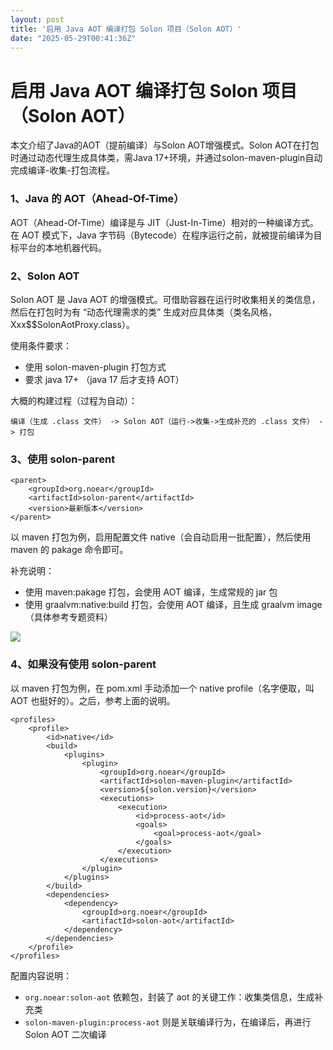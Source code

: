 ```yaml
---
layout: post
title: '启用 Java AOT 编译打包 Solon 项目（Solon AOT）'
date: "2025-05-29T00:41:36Z"
---
```

启用 Java AOT 编译打包 Solon 项目（Solon AOT）
====================================

本文介绍了Java的AOT（提前编译）与Solon AOT增强模式。Solon AOT在打包时通过动态代理生成具体类，需Java 17+环境，并通过solon-maven-plugin自动完成编译-收集-打包流程。

### 1、Java 的 AOT（Ahead-Of-Time）

AOT（Ahead-Of-Time）编译是与 JIT（Just-In-Time）相对的一种编译方式。  
在 AOT 模式下，Java 字节码（Bytecode）在程序运行之前，就被提前编译为目标平台的本地机器代码。

### 2、Solon AOT

Solon AOT 是 Java AOT 的增强模式。可借助容器在运行时收集相关的类信息，然后在打包时为有 “动态代理需求的类” 生成对应具体类（类名风格，Xxx$$SolonAotProxy.class）。

使用条件要求：

*   使用 solon-maven-plugin 打包方式
*   要求 java 17+ （java 17 后才支持 AOT）

大概的构建过程（过程为自动）：

    编译（生成 .class 文件） -> Solon AOT（运行->收集->生成补充的 .class 文件） -> 打包
    

### 3、使用 solon-parent

    <parent>
        <groupId>org.noear</groupId>
        <artifactId>solon-parent</artifactId>
        <version>最新版本</version>
    </parent>
    

以 maven 打包为例，启用配置文件 native（会自动启用一批配置），然后使用 maven 的 pakage 命令即可。

补充说明：

*   使用 maven:pakage 打包，会使用 AOT 编译，生成常规的 jar 包
*   使用 graalvm:native:build 打包，会使用 AOT 编译，且生成 graalvm image （具体参考专题资料）

![](https://solon.noear.org/img/d69236ae829149c880a553f348a48291.png)

### 4、如果没有使用 solon-parent

以 maven 打包为例，在 pom.xml 手动添加一个 native profile（名字便取，叫 AOT 也挺好的）。之后，参考上面的说明。

    <profiles>
        <profile>
            <id>native</id>
            <build>
                <plugins>
                    <plugin>
                        <groupId>org.noear</groupId>
                        <artifactId>solon-maven-plugin</artifactId>
                        <version>${solon.version}</version>
                        <executions>
                            <execution>
                                <id>process-aot</id>
                                <goals>
                                    <goal>process-aot</goal>
                                </goals>
                            </execution>
                        </executions>
                    </plugin>
                </plugins>
            </build>
            <dependencies>
                <dependency>
                    <groupId>org.noear</groupId>
                    <artifactId>solon-aot</artifactId>
                </dependency>
            </dependencies>
        </profile>
    </profiles>
    

配置内容说明：

*   `org.noear:solon-aot` 依赖包，封装了 aot 的关键工作：收集类信息，生成补充类
*   `solon-maven-plugin:process-aot` 则是关联编译行为，在编译后，再进行 Solon AOT 二次编译